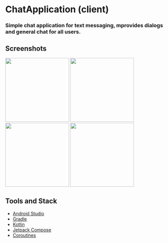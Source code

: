 # ChatApplication (client)

### Simple chat application for text messaging, mprovides dialogs and general chat for all users.


## Screenshots

<img src="https://imgur.com/0Nf8JB2.jpg" width="200"> <img src="https://imgur.com/k3rb6qL.jpg" width="200"> <img src="https://imgur.com/g6B8T0L.jpg" width="200">
<img src="https://imgur.com/HUYRq6v.jpg" width="200">

## Tools and Stack
* [Android Studio](https://developer.android.com/studio)
* [Gradle](https://github.com/gradle/gradle)
* [Kotlin](https://kotlinlang.org/)
* [Jetpack Compose](https://developer.android.com/jetpack/compose/)
* [Coroutines](https://github.com/Kotlin/kotlinx.coroutines)

